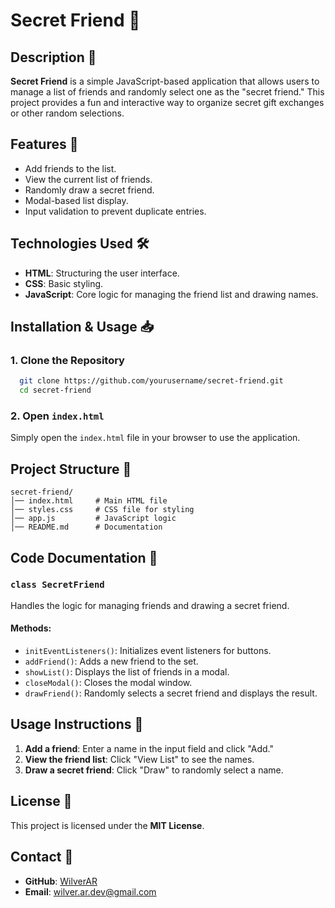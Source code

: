 # Secret Friend 🎁

## Description 📌
**Secret Friend** is a simple JavaScript-based application that allows users to manage a list of friends and randomly select one as the "secret friend." This project provides a fun and interactive way to organize secret gift exchanges or other random selections.

## Features 🚀
- Add friends to the list.
- View the current list of friends.
- Randomly draw a secret friend.
- Modal-based list display.
- Input validation to prevent duplicate entries.

## Technologies Used 🛠️
- **HTML**: Structuring the user interface.
- **CSS**: Basic styling.
- **JavaScript**: Core logic for managing the friend list and drawing names.

## Installation & Usage 📥
### 1. Clone the Repository
```bash
  git clone https://github.com/yourusername/secret-friend.git
  cd secret-friend
```
### 2. Open `index.html`
Simply open the `index.html` file in your browser to use the application.

## Project Structure 📂
```
secret-friend/
│── index.html     # Main HTML file
│── styles.css     # CSS file for styling
│── app.js         # JavaScript logic
│── README.md      # Documentation
```

## Code Documentation 📜
### `class SecretFriend`
Handles the logic for managing friends and drawing a secret friend.
#### Methods:
- `initEventListeners()`: Initializes event listeners for buttons.
- `addFriend()`: Adds a new friend to the set.
- `showList()`: Displays the list of friends in a modal.
- `closeModal()`: Closes the modal window.
- `drawFriend()`: Randomly selects a secret friend and displays the result.

## Usage Instructions 📝
1. **Add a friend**: Enter a name in the input field and click "Add."
2. **View the friend list**: Click "View List" to see the names.
3. **Draw a secret friend**: Click "Draw" to randomly select a name.

## License 📜
This project is licensed under the **MIT License**.

## Contact 📧
- **GitHub**: [WilverAR](https://github.com/WilverAR)
- **Email**: wilver.ar.dev@gmail.com

